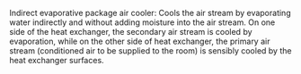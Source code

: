 Indirect evaporative package air cooler: Cools the air stream by evaporating water indirectly and without adding moisture into the air stream. On one side of the heat exchanger, the secondary air stream is cooled by evaporation, while on the other side of heat exchanger, the primary air stream (conditioned air to be supplied to the room) is sensibly cooled by the heat exchanger surfaces.